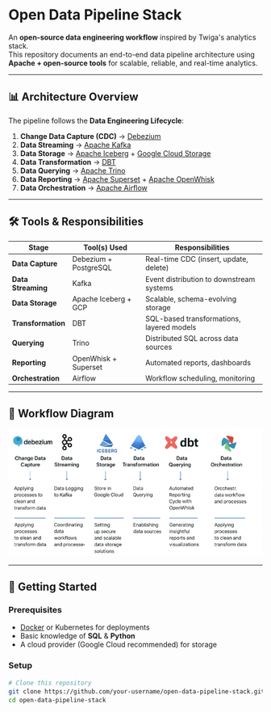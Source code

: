 # Open Data Pipeline Stack

An **open-source data engineering workflow** inspired by Twiga's analytics stack.  
This repository documents an end-to-end data pipeline architecture using **Apache + open-source tools** for scalable, reliable, and real-time analytics.

---

## 📊 Architecture Overview

The pipeline follows the **Data Engineering Lifecycle**:

1. **Change Data Capture (CDC)** → [Debezium](https://debezium.io/)  
2. **Data Streaming** → [Apache Kafka](https://kafka.apache.org/)  
3. **Data Storage** → [Apache Iceberg](https://iceberg.apache.org/) + [Google Cloud Storage](https://cloud.google.com/storage)  
4. **Data Transformation** → [DBT](https://www.getdbt.com/)  
5. **Data Querying** → [Apache Trino](https://trino.io/)  
6. **Data Reporting** → [Apache Superset](https://superset.apache.org/) + [Apache OpenWhisk](https://openwhisk.apache.org/)  
7. **Data Orchestration** → [Apache Airflow](https://airflow.apache.org/)

---

## 🛠️ Tools & Responsibilities

| Stage                | Tool(s) Used                     | Responsibilities |
|-----------------------|----------------------------------|------------------|
| **Data Capture**      | Debezium + PostgreSQL            | Real-time CDC (insert, update, delete) |
| **Data Streaming**    | Kafka                           | Event distribution to downstream systems |
| **Data Storage**      | Apache Iceberg + GCP            | Scalable, schema-evolving storage |
| **Transformation**    | DBT                             | SQL-based transformations, layered models |
| **Querying**          | Trino                           | Distributed SQL across data sources |
| **Reporting**         | OpenWhisk + Superset            | Automated reports, dashboards |
| **Orchestration**     | Airflow                         | Workflow scheduling, monitoring |

---

## 📐 Workflow Diagram

![Data Engineering Workflow](./images/data.png)

---

## 🚀 Getting Started

### Prerequisites
- [Docker](https://www.docker.com/) or Kubernetes for deployments
- Basic knowledge of **SQL** & **Python**
- A cloud provider (Google Cloud recommended) for storage

### Setup
```bash
# Clone this repository
git clone https://github.com/your-username/open-data-pipeline-stack.git
cd open-data-pipeline-stack
